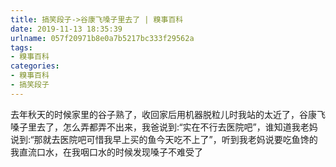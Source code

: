 ```yaml
---
title: 搞笑段子->谷康飞嗓子里去了 | 糗事百科
date: 2019-11-13 18:35:39
urlname: 057f20971b8e0a7b5217bc333f29562a
tags: 
- 糗事百科
categories:
- 糗事百科
- 搞笑段子
---
```

去年秋天的时候家里的谷子熟了，收回家后用机器脱粒儿时我站的太近了，谷康飞嗓子里去了，怎么弄都弄不出来，我爸说到:“实在不行去医院吧”，谁知道我老妈说到:“那就去医院吧可惜我早上买的鱼今天吃不上了”，听到我老妈说要吃鱼馋的我直流口水，在我咽口水的时候发现嗓子不难受了


